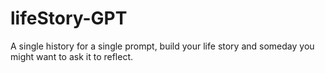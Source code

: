 # lifeStory-GPT
A single history for a single prompt, build your life story and someday you might want to ask it to reflect.
